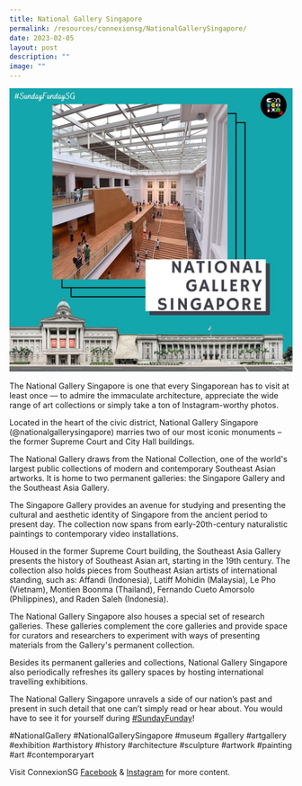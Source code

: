 ```yaml
---
title: National Gallery Singapore
permalink: /resources/connexionsg/NationalGallerySingapore/
date: 2023-02-05
layout: post
description: ""
image: ""
---
```

![](/images/connexionsg/2023/328818679_1949184308767009_8713643997921333027_n.png)

The National Gallery Singapore is one that every Singaporean has to visit at least once — to admire the immaculate architecture, appreciate the wide range of art collections or simply take a ton of Instagram-worthy photos.

Located in the heart of the civic district, National Gallery Singapore (@nationalgallerysingapore) marries two of our most iconic monuments – the former Supreme Court and City Hall buildings.

The National Gallery draws from the National Collection, one of the world's largest public collections of modern and contemporary Southeast Asian artworks. It is home to two permanent galleries: the Singapore Gallery and the Southeast Asia Gallery.

The Singapore Gallery provides an avenue for studying and presenting the cultural and aesthetic identity of Singapore from the ancient period to present day. The collection now spans from early-20th-century naturalistic paintings to contemporary video installations.

Housed in the former Supreme Court building, the Southeast Asia Gallery presents the history of Southeast Asian art, starting in the 19th century. The collection also holds pieces from Southeast Asian artists of international standing, such as: Affandi (Indonesia), Latiff Mohidin (Malaysia), Le Pho (Vietnam), Montien Boonma (Thailand), Fernando Cueto Amorsolo (Philippines), and Raden Saleh (Indonesia).

The National Gallery Singapore also houses a special set of research galleries. These galleries complement the core galleries and provide space for curators and researchers to experiment with ways of presenting materials from the Gallery's permanent collection.

Besides its permanent galleries and collections, National Gallery Singapore also periodically refreshes its gallery spaces by hosting international travelling exhibitions.

The National Gallery Singapore unravels a side of our nation’s past and present in such detail that one can’t simply read or hear about. You would have to see it for yourself during [#SundayFunday](https://www.instagram.com/explore/tags/sundayfunday/)!

#NationalGallery #NationalGallerySingapore #museum #gallery #artgallery #exhibition #arthistory #history #architecture #sculpture #artwork #painting #art #contemporaryart

Visit ConnexionSG [Facebook](https://www.facebook.com/ConnexionSG) & [Instagram](https://www.instagram.com/connexionsg/) for more content.